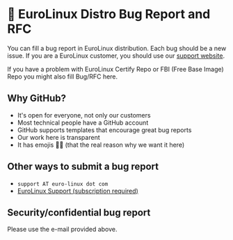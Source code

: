 # :bug: EuroLinux Distro Bug Report and RFC

You can fill a bug report in EuroLinux distribution. Each bug should
be a new issue. If you are a EuroLinux customer, you should use our
[support website](https://support.euro-linux.com).

If you have a problem with EuroLinux Certify Repo or FBI (Free Base Image) Repo
you might also fill Bug/RFC here.

## Why GitHub?

- It's open for everyone, not only our customers
- Most technical people have a GitHub account
- GitHub supports templates that encourage great bug reports
- Our work here is transparent
- It has emojis :muscle::100: (that the real reason why we want it here)

##  Other ways to submit a bug report

- `support AT euro-linux dot com`
- [EuroLinux Support (subscription required)](https://support.euro-linux.com)

## Security/confidential bug report

Please use the e-mail provided above.
